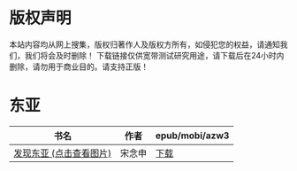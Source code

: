 # 版权声明

本站内容均从网上搜集，版权归著作人及版权方所有，如侵犯您的权益，请通知我们，我们将会及时删除！ 下载链接仅供宽带测试研究用途，请下载后在24小时内删除，请勿用于商业目的。请支持正版！

# 东亚

| 书名 | 作者 | epub/mobi/azw3 |
| --- | --- | --- |
| [发现东亚 (点击查看图片)](https://www.dushupai.com/attachment/2024/06/04/66086d6e8f7bac19.jpg) | 宋念申 | [下载](https://url89.ctfile.com/f/31084289-1357021969-acc1f3?p=8866) |
